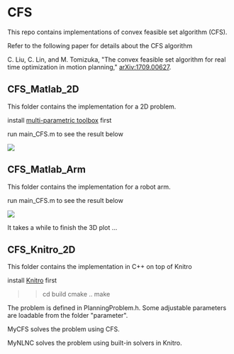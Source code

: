 # CFS
This repo contains implementations of convex feasible set algorithm (CFS).

Refer to the following paper for details about the CFS algorithm

C. Liu, C. Lin, and M. Tomizuka, "The convex feasible set algorithm for real time optimization in motion planning," [arXiv:1709.00627](https://arxiv.org/abs/1709.00627).

## CFS_Matlab_2D 
This folder contains the implementation for a 2D problem.

install [multi-parametric toolbox](https://www.mpt3.org) first 

run main_CFS.m to see the result below

![](https://github.com/changliuliu/CFS/blob/master/CFS_Matlab_2D/outcome.jpg)

## CFS_Matlab_Arm 
This folder contains the implementation for a robot arm.

run main_CFS.m to see the result below

![](https://github.com/changliuliu/CFS/blob/master/CFS_Matlab_Arm/outcome.jpg)

It takes a while to finish the 3D plot ...

## CFS_Knitro_2D
This folder contains the implementation in C++ on top of Knitro

install [Knitro](https://www.artelys.com/en/optimization-tools/knitro) first

>> cd build
>> cmake ..
>> make

The problem is defined in PlanningProblem.h. Some adjustable parameters are loadable from the folder "parameter".

MyCFS solves the problem using CFS.

MyNLNC solves the problem using built-in solvers in Knitro. 
